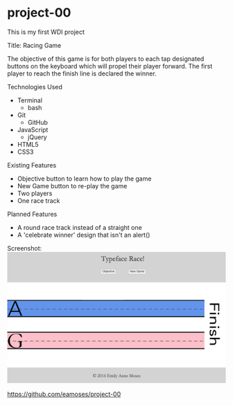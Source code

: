 # project-00
This is my first WDI project

Title: Racing Game

The objective of this game is for both players to each tap designated buttons on the keyboard which will propel their player forward. The first player to reach the finish line is declared the winner.

Technologies Used
* Terminal
  * bash
* Git
  * GitHub
* JavaScript
  * jQuery
* HTML5
* CSS3

Existing Features
* Objective button to learn how to play the game
* New Game button to re-play the game
* Two players
* One race track

Planned Features
* A round race track instead of a straight one
* A 'celebrate winner' design that isn't an alert()

Screenshot:
![Alt text](images/raceScreenShotforReadme.png?raw=true "RaceDay")

https://github.com/eamoses/project-00
